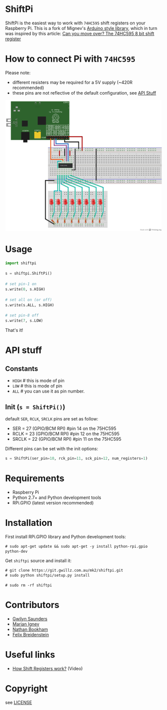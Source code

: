 ShiftPi
=======

ShiftPi is the easiest way to work with `74HC595` shift registers on your Raspberry Pi. 
This is a fork of Mignev's [Arduino style library](https://github.com/mignev/shiftpi), 
which in turn was inspired by this article: [Can you move over? The 74HC595 8 bit shift register](http://bildr.org/2011/02/74hc595/)


# How to connect Pi with `74HC595`

Please note:
* different resisters may be required for a 5V supply (~420R recommended)
* these pins are not reflective of the default configuration, see [API Stuff](#api-stuff)

![Scheme](breadboard_scheme.jpg)


# Usage

```python
import shiftpi

s = shiftpi.ShiftPi()

# set pin-1 on
s.write(0, s.HIGH)

# set all on (or off)
s.write(s.ALL, s.HIGH)

# set pin-8 off
s.write(7, s.LOW)

```

That's it!


# API stuff

## Constants

* `HIGH` # this is mode of pin
* `LOW`  # this is mode of pin
* `ALL`  # you can use it as pin number.

## Init (`s = ShiftPi()`)
default `SER`, `RCLK`, `SRCLK` pins are set as follow:

* SER   = 27  (GPIO/BCM RPI)  #pin 14 on the 75HC595
* RCLK  = 23  (GPIO/BCM RPI)  #pin 12 on the 75HC595
* SRCLK = 22  (GPIO/BCM RPI)  #pin 11 on the 75HC595

Different pins can be set with the init options:

```python
s = ShiftPi(ser_pin=10, rck_pin=11, sck_pin=12, num_registers=1)
```


# Requirements

* Raspberry Pi
* Python 2.7+ and Python development tools
* RPi.GPIO (latest version recommended)


# Installation

First install RPi.GPIO library and Python development tools:

    # sudo apt-get update && sudo apt-get -y install python-rpi.gpio python-dev

Get `shiftpi` source and install it:

    # git clone https://git.gwillz.com.au/mk2/shiftpi.git
    # sudo python shiftpi/setup.py install

    # sudo rm -rf shiftpi


# Contributors

- [Gwilyn Saunders](https://git.gwillz.com.au/gwillz)
- [Marian Ignev](https://github.com/mignev) 
- [Nathan Bookham](https://github.com/inversesandwich)
- [Felix Breidenstein](https://github.com/f-breidenstein)


# Useful links
* [How Shift Registers work?](http://www.youtube.com/watch?feature=player_embedded&v=6fVbJbNPrEU#!) (Video)


# Copyright
see [LICENSE](LICENSE)

